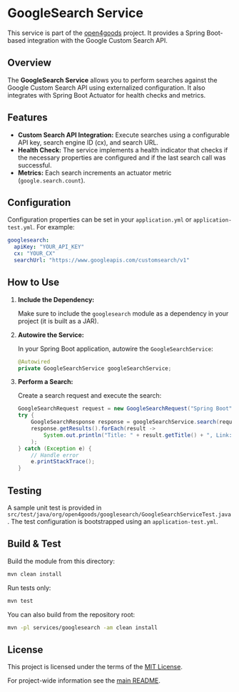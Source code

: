 # GoogleSearch Service

This service is part of the [open4goods](https://github.com/open4good/open4goods) project. It provides a Spring Boot-based integration with the Google Custom Search API.

## Overview

The **GoogleSearch Service** allows you to perform searches against the Google Custom Search API using externalized configuration. It also integrates with Spring Boot Actuator for health checks and metrics.

## Features

- **Custom Search API Integration:** Execute searches using a configurable API key, search engine ID (cx), and search URL.
- **Health Check:** The service implements a health indicator that checks if the necessary properties are configured and if the last search call was successful.
- **Metrics:** Each search increments an actuator metric (`google.search.count`).

## Configuration

Configuration properties can be set in your `application.yml` or `application-test.yml`. For example:

```yaml
googlesearch:
  apiKey: "YOUR_API_KEY"
  cx: "YOUR_CX"
  searchUrl: "https://www.googleapis.com/customsearch/v1"
```

## How to Use

1. **Include the Dependency:**

   Make sure to include the `googlesearch` module as a dependency in your project (it is built as a JAR).

2. **Autowire the Service:**

   In your Spring Boot application, autowire the `GoogleSearchService`:
   
   ```java
   @Autowired
   private GoogleSearchService googleSearchService;
   ```

3. **Perform a Search:**

   Create a search request and execute the search:
   
   ```java
   GoogleSearchRequest request = new GoogleSearchRequest("Spring Boot", 5);
   try {
       GoogleSearchResponse response = googleSearchService.search(request);
       response.getResults().forEach(result ->
           System.out.println("Title: " + result.getTitle() + ", Link: " + result.getLink())
       );
   } catch (Exception e) {
       // Handle error
       e.printStackTrace();
   }
   ```

## Testing

A sample unit test is provided in `src/test/java/org/open4goods/googlesearch/GoogleSearchServiceTest.java`. The test configuration is bootstrapped using an `application-test.yml`.

## Build & Test

Build the module from this directory:

```bash
mvn clean install
```

Run tests only:

```bash
mvn test
```

You can also build from the repository root:

```bash
mvn -pl services/googlesearch -am clean install
```

## License

This project is licensed under the terms of the [MIT License](LICENSE).

For project-wide information see the [main README](../../README.md).

